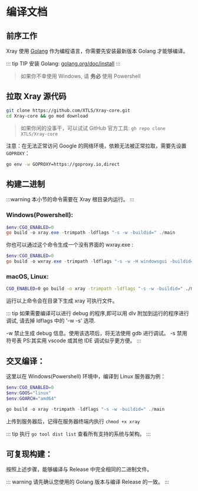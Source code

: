 # 编译文档

## 前序工作

Xray 使用 [Golang](https://golang.org/) 作为编程语言，你需要先安装最新版本 Golang 才能够编译。

::: tip TIP
安装 Golang: [golang.org/doc/install](https://golang.org/doc/install)
:::

> 如果你不幸使用 Windows, 请 **务必** 使用 Powershell

## 拉取 Xray 源代码

```bash
git clone https://github.com/XTLS/Xray-core.git
cd Xray-core && go mod download
```

> 如果你闲的没事干，可以试试 GitHub 官方工具: `gh repo clone XTLS/Xray-core`

注意：在无法正常访问 Google 的网络环境，依赖无法被正常拉取，需要先设置 `GOPROXY`：

```bash
go env -w GOPROXY=https://goproxy.io,direct
```

## 构建二进制

:::warning
本小节的命令需要在 Xray 根目录内运行。
:::

### Windows(Powershell):

```powershell
$env:CGO_ENABLED=0
go build -o xray.exe -trimpath -ldflags "-s -w -buildid=" ./main
```

你也可以通过这个命令生成一个没有界面的 wxray.exe :  

```powershell
$env:CGO_ENABLED=0
go build -o wxray.exe -trimpath -ldflags "-s -w -H windowsgui -buildid=" ./main
```

### macOS, Linux:

```bash
CGO_ENABLED=0 go build -o xray -trimpath -ldflags "-s -w -buildid=" ./main
```

运行以上命令会在目录下生成 xray 可执行文件。

::: tip
如果需要编译可以进行 debug 的程序,即可以用 dlv 附加到运行的程序进行调试, 请去掉 ldflags 中的 '-w -s' 选项.

-w 禁止生成 debug 信息。使用该选项后，将无法使用 gdb 进行调试。
-s 禁用符号表
PS:其实用 vscode 或其他 IDE 调试似乎更方便。
:::

## 交叉编译：

这里以在 Windows(Powershell) 环境中，编译到 Linux 服务器为例：

```powershell
$env:CGO_ENABLED=0
$env:GOOS="linux"
$env:GOARCH="amd64"

go build -o xray -trimpath -ldflags "-s -w -buildid=" ./main
```

上传到服务器后，记得在服务器终端内执行 `chmod +x xray`

::: tip
执行 `go tool dist list` 查看所有支持的系统与架构。
:::

## 可复现构建：

按照上述步骤，能够编译与 Release 中完全相同的二进制文件。

::: warning
请先确认您使用的 Golang 版本与编译 Release 的一致。
:::
